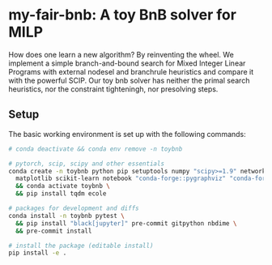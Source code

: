 # my-fair-bnb: A toy BnB solver for MILP

How does one learn a new algorithm? By reinventing the wheel. We implement a simple branch-and-bound search for Mixed Integer Linear Programs with external nodesel and branchrule heuristics and compare it with the powerful SCIP. Our toy bnb solver has neither the primal search heuristics, nor the constraint tighteningh, nor presolving steps.

## Setup

The basic working environment is set up with the following commands:

```bash
# conda deactivate && conda env remove -n toybnb

# pytorch, scip, scipy and other essentials
conda create -n toybnb python pip setuptools numpy "scipy>=1.9" networkx \
  matplotlib scikit-learn notebook "conda-forge::pygraphviz" "conda-forge::pyscipopt" \
  && conda activate toybnb \
  && pip install tqdm ecole

# packages for development and diffs
conda install -n toybnb pytest \
  && pip install "black[jupyter]" pre-commit gitpython nbdime \
  && pre-commit install

# install the package (editable install)
pip install -e .
```
